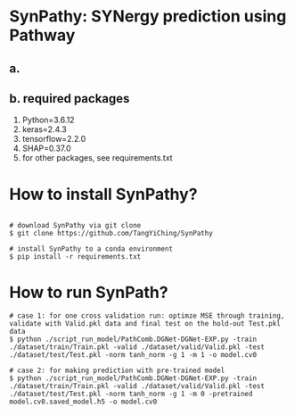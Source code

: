 # SynPathy: SYNergy prediction using Pathway

## a. 


## b. required packages
1. Python=3.6.12
2. keras=2.4.3
3. tensorflow=2.2.0
4. SHAP=0.37.0
5. for other packages, see requirements.txt

# How to install SynPathy?

```{python}

# download SynPathy via git clone
$ git clone https://github.com/TangYiChing/SynPathy

# install SynPathy to a conda environment 
$ pip install -r requirements.txt
```
# How to run SynPath?

```{python}
# case 1: for one cross validation run: optimze MSE through training, validate with Valid.pkl data and final test on the hold-out Test.pkl data
$ python ./script_run_model/PathComb.DGNet-DGNet-EXP.py -train ./dataset/train/Train.pkl -valid ./dataset/valid/Valid.pkl -test ./dataset/test/Test.pkl -norm tanh_norm -g 1 -m 1 -o model.cv0

# case 2: for making prediction with pre-trained model
$ python ./script_run_model/PathComb.DGNet-DGNet-EXP.py -train ./dataset/train/Train.pkl -valid ./dataset/valid/Valid.pkl -test ./dataset/test/Test.pkl -norm tanh_norm -g 1 -m 0 -pretrained model.cv0.saved_model.h5 -o model.cv0
```
